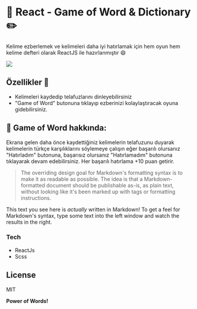 # :book: React - Game of Word & Dictionary :pencil2:

Kelime ezberlemek ve kelimeleri daha iyi hatırlamak için hem oyun hem kelime defteri olarak ReactJS ile hazırlanmıştır :smile:

![](https://i.gyazo.com/bb7cde3d287b7430bbce1443b653909e.gif)

## Özellikler :book:

  - Kelimeleri kaydedip telafuzlarını dinleyebilirsiniz
  - "Game of Word" butonuna tıklayıp ezberinizi kolaylaştıracak oyuna gidebilirsiniz.


## :robot: Game of Word hakkında:

Ekrana gelen daha önce kaydettiğiniz kelimelerin telafuzunu duyarak kelimelerin türkçe karşılıklarını söylemeye çalışın eğer başarılı olursanız "Hatırladım" butonuna, başarısız olursanız "Hatırlamadım" butonuna tıklayarak devam edebilirsiniz. Her başarılı hatırlama +10 puan getirir. 

> The overriding design goal for Markdown's
> formatting syntax is to make it as readable
> as possible. The idea is that a
> Markdown-formatted document should be
> publishable as-is, as plain text, without
> looking like it's been marked up with tags
> or formatting instructions.

This text you see here is *actually* written in Markdown! To get a feel for Markdown's syntax, type some text into the left window and watch the results in the right.

### Tech

* ReactJs
* Scss





License
----

MIT


**Power of Words!**
